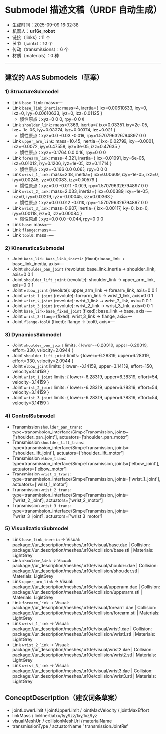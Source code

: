 # Submodel 描述文稿（URDF 自动生成）

- 生成时间：2025-09-09 16:32:38
- 机器人：**ur16e_robot**
- 链接（links）：11 个
- 关节（joints）：10 个
- 传动（transmissions）：6 个
- 材质（materials）：0 种

---

## 建议的 AAS Submodels（草案）

### 1) StructureSubmodel
- Link `base_link`: mass=—
- Link `base_link_inertia`: mass=4, inertia={ ixx=0.00610633, ixy=0, ixz=0, iyy=0.00610633, iyz=0, izz=0.01125 }
  - 惯性原点：xyz=0 0 0, rpy=0 0 0
- Link `shoulder_link`: mass=7.369, inertia={ ixx=0.03351, ixy=2e-05, ixz=-1e-05, iyy=0.03374, iyz=0.00374, izz=0.021 }
  - 惯性原点：xyz=0.0 -0.03 -0.016, rpy=1.570796326794897 0 0
- Link `upper_arm_link`: mass=10.45, inertia={ ixx=0.02796, ixy=-0.0001, ixz=-0.0072, iyy=0.47558, iyz=3e-05, izz=0.47635 }
  - 惯性原点：xyz=-0.1764 0.0 0.16, rpy=0 0 0
- Link `forearm_link`: mass=4.321, inertia={ ixx=0.01091, ixy=6e-05, ixz=0.01012, iyy=0.1206, iyz=1e-05, izz=0.11714 }
  - 惯性原点：xyz=-0.166 0.0 0.065, rpy=0 0 0
- Link `wrist_1_link`: mass=2.18, inertia={ ixx=0.00609, ixy=-1e-05, ixz=0, iyy=0.00245, iyz=0.00083, izz=0.00579 }
  - 惯性原点：xyz=0.0 -0.011 -0.009, rpy=1.570796326794897 0 0
- Link `wrist_2_link`: mass=2.033, inertia={ ixx=0.00389, ixy=-1e-05, ixz=0, iyy=0.00219, iyz=-0.00045, izz=0.00363 }
  - 惯性原点：xyz=0.0 0.012 -0.018, rpy=-1.570796326794897 0 0
- Link `wrist_3_link`: mass=0.907, inertia={ ixx=0.00117, ixy=0, ixz=0, iyy=0.00118, iyz=0, izz=0.00084 }
  - 惯性原点：xyz=0.0 0.0 -0.044, rpy=0 0 0
- Link `base`: mass=—
- Link `flange`: mass=—
- Link `tool0`: mass=—

### 2) KinematicsSubmodel
- Joint `base_link-base_link_inertia` (fixed): base_link → base_link_inertia, axis=—
- Joint `shoulder_pan_joint` (revolute): base_link_inertia → shoulder_link, axis=0 0 1
- Joint `shoulder_lift_joint` (revolute): shoulder_link → upper_arm_link, axis=0 0 1
- Joint `elbow_joint` (revolute): upper_arm_link → forearm_link, axis=0 0 1
- Joint `wrist_1_joint` (revolute): forearm_link → wrist_1_link, axis=0 0 1
- Joint `wrist_2_joint` (revolute): wrist_1_link → wrist_2_link, axis=0 0 1
- Joint `wrist_3_joint` (revolute): wrist_2_link → wrist_3_link, axis=0 0 1
- Joint `base_link-base_fixed_joint` (fixed): base_link → base, axis=—
- Joint `wrist_3-flange` (fixed): wrist_3_link → flange, axis=—
- Joint `flange-tool0` (fixed): flange → tool0, axis=—

### 3) DynamicsSubmodel
- Joint `shoulder_pan_joint` limits: { lower=-6.28319, upper=6.28319, effort=330, velocity=2.0944 }
- Joint `shoulder_lift_joint` limits: { lower=-6.28319, upper=6.28319, effort=330, velocity=2.0944 }
- Joint `elbow_joint` limits: { lower=-3.14159, upper=3.14159, effort=150, velocity=3.14159 }
- Joint `wrist_1_joint` limits: { lower=-6.28319, upper=6.28319, effort=54, velocity=3.14159 }
- Joint `wrist_2_joint` limits: { lower=-6.28319, upper=6.28319, effort=54, velocity=3.14159 }
- Joint `wrist_3_joint` limits: { lower=-6.28319, upper=6.28319, effort=54, velocity=3.14159 }

### 4) ControlSubmodel
- Transmission `shoulder_pan_trans`: type=transmission_interface/SimpleTransmission, joints=['shoulder_pan_joint'], actuators=['shoulder_pan_motor']
- Transmission `shoulder_lift_trans`: type=transmission_interface/SimpleTransmission, joints=['shoulder_lift_joint'], actuators=['shoulder_lift_motor']
- Transmission `elbow_trans`: type=transmission_interface/SimpleTransmission, joints=['elbow_joint'], actuators=['elbow_motor']
- Transmission `wrist_1_trans`: type=transmission_interface/SimpleTransmission, joints=['wrist_1_joint'], actuators=['wrist_1_motor']
- Transmission `wrist_2_trans`: type=transmission_interface/SimpleTransmission, joints=['wrist_2_joint'], actuators=['wrist_2_motor']
- Transmission `wrist_3_trans`: type=transmission_interface/SimpleTransmission, joints=['wrist_3_joint'], actuators=['wrist_3_motor']

### 5) VisualizationSubmodel
- Link `base_link_inertia` → Visual: package://ur_description/meshes/ur10e/visual/base.dae | Collision: package://ur_description/meshes/ur10e/collision/base.stl | Materials: LightGrey
- Link `shoulder_link` → Visual: package://ur_description/meshes/ur10e/visual/shoulder.dae | Collision: package://ur_description/meshes/ur10e/collision/shoulder.stl | Materials: LightGrey
- Link `upper_arm_link` → Visual: package://ur_description/meshes/ur16e/visual/upperarm.dae | Collision: package://ur_description/meshes/ur16e/collision/upperarm.stl | Materials: LightGrey
- Link `forearm_link` → Visual: package://ur_description/meshes/ur16e/visual/forearm.dae | Collision: package://ur_description/meshes/ur16e/collision/forearm.stl | Materials: LightGrey
- Link `wrist_1_link` → Visual: package://ur_description/meshes/ur10e/visual/wrist1.dae | Collision: package://ur_description/meshes/ur10e/collision/wrist1.stl | Materials: LightGrey
- Link `wrist_2_link` → Visual: package://ur_description/meshes/ur10e/visual/wrist2.dae | Collision: package://ur_description/meshes/ur10e/collision/wrist2.stl | Materials: LightGrey
- Link `wrist_3_link` → Visual: package://ur_description/meshes/ur10e/visual/wrist3.dae | Collision: package://ur_description/meshes/ur10e/collision/wrist3.stl | Materials: LightGrey

## ConceptDescription（建议词条草案）
- jointLowerLimit / jointUpperLimit / jointMaxVelocity / jointMaxEffort
- linkMass / linkInertiaIxx/Iyy/Izz/Ixy/Ixz/Iyz
- visualMeshUri / collisionMeshUri / materialName
- transmissionType / actuatorName / transmissionJointRef
